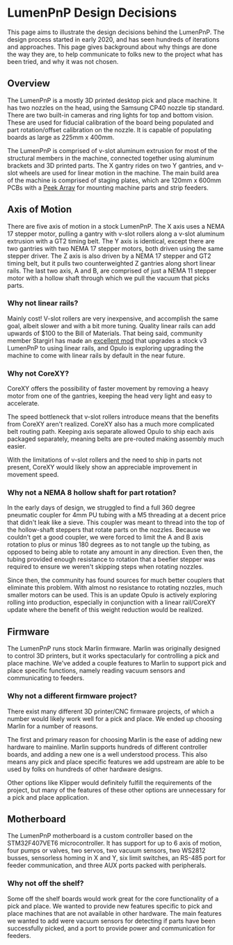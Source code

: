 # LumenPnP Design Decisions

This page aims to illustrate the design decisions behind the LumenPnP. The design process started in early 2020, and has seen hundreds of iterations and approaches. This page gives background about why things are done the way they are, to help communicate to folks new to the project what has been tried, and why it was not chosen.

## Overview

The LumenPnP is a mostly 3D printed desktop pick and place machine. It has two nozzles on the head, using the Samsung CP40 nozzle tip standard. There are two built-in cameras and ring lights for top and bottom vision. These are used for fiducial calibration of the board being populated and part rotation/offset calibration on the nozzle. It is capable of populating boards as large as 225mm x 400mm.

The LumenPnP is comprised of v-slot aluminum extrusion for most of the structural members in the machine, connected together using aluminum brackets and 3D printed parts. The X gantry rides on two Y gantries, and v-slot wheels are used for linear motion in the machine. The main build area of the machine is comprised of staging plates, which are 120mm x 600mm PCBs with a [Peek Array](https://www.crowdsupply.com/sutajio-kosagi/novena) for mounting machine parts and strip feeders.

## Axis of Motion

There are five axis of motion in a stock LumenPnP. The X axis uses a NEMA 17 stepper motor, pulling a gantry with v-slot rollers along a v-slot aluminum extrusion with a GT2 timing belt. The Y axis is identical, except there are two gantries with two NEMA 17 stepper motors, both driven using the same stepper driver. The Z axis is also driven by a NEMA 17 stepper and GT2 timing belt, but it pulls two counterweighted Z gantries along short linear rails. The last two axis, A and B, are comprised of just a NEMA 11 stepper motor with a hollow shaft through which we pull the vacuum that picks parts.

### Why not linear rails?

Mainly cost! V-slot rollers are very inexpensive, and accomplish the same goal, albeit slower and with a bit more tuning. Quality linear rails can add upwards of $100 to the Bill of Materials. That being said, community member Stargirl has made an [excellent mod](https://www.printables.com/model/278803-lumenpnp-linear-rail-mods-v3) that upgrades a stock v3 LumenPnP to using linear rails, and Opulo is exploring upgrading the machine to come with linear rails by default in the near future.

### Why not CoreXY?

CoreXY offers the possibility of faster movement by removing a heavy motor from one of the gantries, keeping the head very light and easy to accelerate.

The speed bottleneck that v-slot rollers introduce means that the benefits from CoreXY aren't realized. CoreXY also has a much more complicated belt routing path. Keeping axis separate allowed Opulo to ship each axis packaged separately, meaning belts are pre-routed making assembly much easier.

With the limitations of v-slot rollers and the need to ship in parts not present, CoreXY would likely show an appreciable improvement in movement speed.

### Why not a NEMA 8 hollow shaft for part rotation?

In the early days of design, we struggled to find a full 360 degree pneumatic coupler for 4mm PU tubing with a M5 threading at a decent price that didn't leak like a sieve. This coupler was meant to thread into the top of the hollow-shaft steppers that rotate parts on the nozzles. Because we couldn't get a good coupler, we were forced to limit the A and B axis rotation to plus or minus 180 degrees as to not tangle up the tubing, as opposed to being able to rotate any amount in any direction. Even then, the tubing provided enough resistance to rotation that a beefier stepper was required to ensure we weren't skipping steps when rotating nozzles.

Since then, the community has found sources for much better couplers that eliminate this problem. With almost no resistance to rotating nozzles, much smaller motors can be used. This is an update Opulo is actively exploring rolling into production, especially in conjunction with a linear rail/CoreXY update where the benefit of this weight reduction would be realized.

## Firmware

The LumenPnP runs stock Marlin firmware. Marlin was originally designed to control 3D printers, but it works spectacularly for controlling a pick and place machine. We've added a couple features to Marlin to support pick and place specific functions, namely reading vacuum sensors and communicating to feeders.

### Why not a different firmware project?

There exist many different 3D printer/CNC firmware projects, of which a number would likely work well for a pick and place. We ended up choosing Marlin for a number of reasons.

The first and primary reason for choosing Marlin is the ease of adding new hardware to mainline. Marlin supports hundreds of different controller boards, and adding a new one is a well understood process. This also means any pick and place specific features we add upstream are able to be used by folks on hundreds of other hardware designs.

Other options like Klipper would definitely fulfill the requirements of the project, but many of the features of these other options are unnecessary for a pick and place application.

## Motherboard

The LumenPnP motherboard is a custom controller based on the STM32F407VET6 microcontroller. It has support for up to 6 axis of motion, four pumps or valves, two servos, two vacuum sensors, two WS2812 busses, sensorless homing in X and Y, six limit switches, an RS-485 port for feeder communication, and three AUX ports packed with peripherals.

### Why not off the shelf?

Some off the shelf boards would work great for the core functionality of a pick and place. We wanted to provide new features specific to pick and place machines that are not available in other hardware. The main features we wanted to add were vacuum sensors for detecting if parts have been successfully picked, and a port to provide power and communication for feeders.
